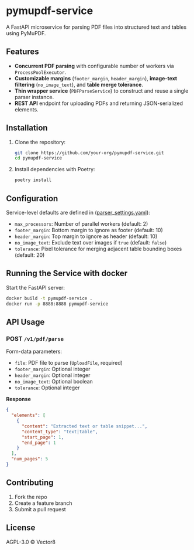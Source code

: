 # pymupdf-service

A FastAPI microservice for parsing PDF files into structured text and tables using PyMuPDF.

## Features
- **Concurrent PDF parsing** with configurable number of workers via `ProcessPoolExecutor`.
- **Customizable margins** (`footer_margin`, `header_margin`), **image-text filtering** (`no_image_text`), and **table merge tolerance**.
- **Thin wrapper service** (`PDFParseService`) to construct and reuse a single parser instance.
- **REST API** endpoint for uploading PDFs and returning JSON-serialized elements.

## Installation
1. Clone the repository:
   ```bash
   git clone https://github.com/your-org/pymupdf-service.git
   cd pymupdf-service
   ```
2. Install dependencies with Poetry:
   ```bash
   poetry install
   ```

## Configuration
Service-level defaults are defined in ([parser_settings.yaml](src/config/parser_settings.yaml)):
- `max_processors`: Number of parallel workers (default: 2)
- `footer_margin`: Bottom margin to ignore as footer (default: 10)
- `header_margin`: Top margin to ignore as header (default: 10)
- `no_image_text`: Exclude text over images if `true` (default: `false`)
- `tolerance`: Pixel tolerance for merging adjacent table bounding boxes (default: 20)

## Running the Service with docker
Start the FastAPI server:
```bash
docker build -t pymupdf-service . 
docker run -p 8888:8888 pymupdf-service
```

## API Usage
### POST `/v1/pdf/parse`
Form-data parameters:
- `file`: PDF file to parse (`UploadFile`, required)
- `footer_margin`: Optional integer
- `header_margin`: Optional integer
- `no_image_text`: Optional boolean
- `tolerance`: Optional integer

**Response**
```json
{
  "elements": [
    {
      "content": "Extracted text or table snippet...",
      "content_type": "text|table",
      "start_page": 1,
      "end_page": 1
    }
  ],
  "num_pages": 5
}
```

## Contributing
1. Fork the repo
2. Create a feature branch
3. Submit a pull request

## License
AGPL-3.0 © Vector8

